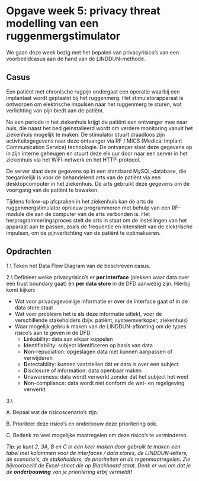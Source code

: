 # Opgave week 5: privacy threat modelling van een ruggenmergstimulator

We gaan deze week bezig met het bepalen van privacyrisico’s van een voorbeeldcasus aan de hand van de LINDDUN-methode. 

## Casus

Een patiënt met chronische rugpijn ondergaat een operatie waarbij een implantaat wordt geplaatst bij het ruggenmerg. Het stimulatorapparaat is ontworpen om elektrische impulsen naar het ruggenmerg te sturen, wat verlichting van pijn biedt aan de patiënt.

Na een periode in het ziekenhuis krijgt de patiënt een ontvanger mee naar huis, die naast het bed geïnstalleerd wordt om verdere monitoring vanuit het ziekenhuis mogelijk te maken. De stimulator stuurt draadloos zijn activiteitsgegevens naar deze ontvanger via RF / MICS (Medical Implant Communication Service) technologie. De ontvanger slaat deze gegevens op in zijn interne geheugen en stuurt deze elk uur door naar een server in het ziekenhuis via het WiFi-netwerk en het HTTP-protocol.

De server slaat deze gegevens op in een standaard MySQL-database, die toegankelijk is voor de behandelend arts van de patiënt via een desktopcomputer in het ziekenhuis. De arts gebruikt deze gegevens om de voortgang van de patiënt te bewaken.

Tijdens follow-up afspraken in het ziekenhuis kan de arts de ruggenmergstimulator opnieuw programmeren met behulp van een RF-module die aan de computer van de arts verbonden is. Het herprogrammeringsproces stelt de arts in staat om de instellingen van het apparaat aan te passen, zoals de frequentie en intensiteit van de elektrische impulsen, om de pijnverlichting van de patiënt te optimaliseren.

## Opdrachten

1.\ Teken het Data Flow Diagram van de beschreven casus. 

2.\ Definieer welke privacyrisico’s er **per interface** (plekken waar data over een trust boundary gaat) én **per data store** in de DFD aanwezig zijn. Hierbij komt kijken:

* Wat voor privacygevoelige informatie er over de interface gaat of in de data store staat
* Wat voor probleem het is als deze informatie uitlekt, voor de verschillende stakeholders (bijv. patiënt, systeemverkoper, ziekenhuis)
* Waar mogelijk gebruik maken van de LINDDUN-afkorting om de types risico’s aan te geven in de DFD: 
    * <b>L</b>inkability: data aan elkaar koppelen
    * <b>I</b>dentifiability: subject identificeren op basis van data
    * <b>N</b>on-repudiation: opgeslagen data niet kunnen aanpassen of verwijderen
    * <b>D</b>etectability: kunnen vaststellen dát er data is over een subject
    * <b>D</b>isclosure of information: data openbaar maken
    * <b>U</b>nawareness: data wordt verwerkt zonder dat het subject het weet
    * <b>N</b>on-compliance: data wordt niet conform de wet- en regelgeving verwerkt

3.\ 

A. Bepaal wat de risicoscenario’s zijn.

B. Prioriteer deze risico’s en onderbouw deze prioritering ook.

C. Bedenk zo veel mogelijke maatregelen om deze risico’s te verminderen.

*Tip: je kunt 2, 3A, B en C in één keer maken door gebruik te maken een tabel met kolommen voor de interfaces / data stores, de LINDDUN-letters, de scenario's, de stakeholders, de prioriteiten en de tegenmaatregelen. Zie bijvoorbeeld de Excel-sheet die op Blackboard staat. Denk er wel om dat je de **onderbouwing** van je prioritering erbij vermeldt!*